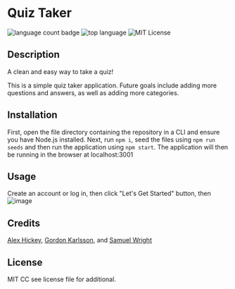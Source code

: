 # Quiz Taker
![language count badge](https://img.shields.io/github/languages/count/gpkarlsson/Custom_Quiz_Creator)
![top language](https://img.shields.io/github/languages/top/gpkarlsson/Custom_Quiz_Creator)
![MIT License](https://img.shields.io/github/license/gpkarlsson/Custom_Quiz_Creator)

## Description

A clean and easy way to take a quiz!


This is a simple quiz taker application. Future goals include adding more questions and answers, as well as adding more categories.

## Installation

First, open the file directory containing the repository in a CLI and ensure you have Node.js installed. Next, run 
`npm i`, seed the files using 
`npm run seeds` and then run the application using `npm start`. The application will then be running in the browser at localhost:3001


## Usage
Create an account or log in, then click "Let's Get Started" button, then
![image](https://user-images.githubusercontent.com/114494147/226247409-732fb2f4-f56f-4a50-970f-ac6a8d31f71d.png)

## Credits

[Alex Hickey](https://github.com/Axelpanic), [Gordon Karlsson](https://github.com/gpkarlsson), and [Samuel Wright](https://github.com/Samwright33)


## License

MIT CC see license file for additional.

